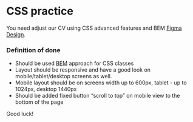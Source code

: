# CSS practice

You need adjust our CV using CSS advanced features and BEM [Figma Design](https://www.figma.com/file/Ntbk8Uf7XzjmWOkSh9Q8Y7/simply-portfolio-desing-(Community)).

### Definition of done
- Should be used [BEM](https://en.bem.info/methodology/quick-start/) approach for CSS classes
- Layout should be responsive and have a good look on mobile/tablet/desktop screens as well.
- Mobile layout should be on screens width up to 600px, tablet - up to 1024px, desktop 1440px
- Should be added fixed button “scroll to top” on mobile view to the bottom of the page


Good luck!

